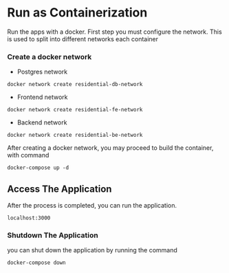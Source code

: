 # Run as Containerization
Run the apps with a docker. First step you must configure the network.
This is used to split into different networks each container

### Create a docker network
- Postgres network
```docker
docker network create residential-db-network
```
- Frontend network
```docker
docker network create residential-fe-network
```
- Backend network
```docker
docker network create residential-be-network
```
After creating a docker network, you may proceed to build the container, with command
```docker
docker-compose up -d
```
## Access The Application
After the process is completed, you can run the application.
```djangourlpath
localhost:3000
```

### Shutdown The Application
you can shut down the application by running the command
```docker
docker-compose down
```

